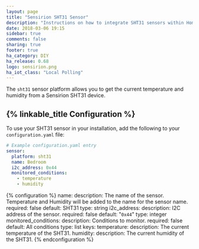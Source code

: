 ```yaml
---
layout: page
title: "Sensirion SHT31 Sensor"
description: "Instructions on how to integrate SHT31 sensors within Home Assistant."
date: 2018-03-06 19:15
sidebar: true
comments: false
sharing: true
footer: true
ha_category: DIY
ha_release: 0.68
logo: sensirion.png
ha_iot_class: "Local Polling"
---
```


The `sht31` sensor platform allows you to get the current temperature and humidity from a Sensirion SHT31 device.

## {% linkable_title Configuration %}

To use your SHT31 sensor in your installation, add the following to your `configuration.yaml` file:

```yaml
# Example configuration.yaml entry
sensor:
  platform: sht31
  name: Bedroom
  i2c_address: 0x44
  monitored_conditions:
    - temperature
    - humidity
```

{% configuration %}
  name:
    description: The name of the sensor. Temperature and Humidity will be added to the name for the sensor name.
    required: false
    default: SHT31
    type: string
  i2c_address:
    description: I2C address of the sensor.
    required: false
    default: "`0x44`"
    type: integer
  monitored_conditions:
    description: Conditions to monitor.
    required: false
    default: All conditions
    type: list
    keys:
      temperature:
        description: The current temperature of the SHT31.
      humidity:
        description: The current humidity of the SHT31.
{% endconfiguration %}
